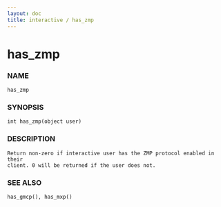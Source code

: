 ```yaml
---
layout: doc
title: interactive / has_zmp
---
```

# has_zmp

### NAME

    has_zmp

### SYNOPSIS

    int has_zmp(object user)

### DESCRIPTION

    Return non-zero if interactive user has the ZMP protocol enabled in their
    client. 0 will be returned if the user does not.

### SEE ALSO

    has_gmcp(), has_mxp()
